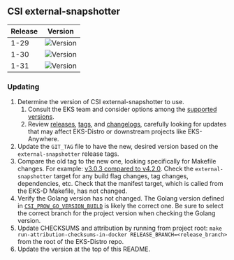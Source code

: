 ## CSI external-snapshotter

| Release | Version                                                      |
|---------|--------------------------------------------------------------|
| 1-29    | ![Version](https://img.shields.io/badge/version-v8.2.0-blue) |
| 1-30    | ![Version](https://img.shields.io/badge/version-v8.2.0-blue) |
| 1-31    | ![Version](https://img.shields.io/badge/version-v8.2.0-blue) |

### Updating

1. Determine the version of CSI external-snapshotter to use.
   1. Consult the EKS team and consider options among the
      [supported versions](https://kubernetes-csi.github.io/docs/external-snapshotter.html#supported-versions).
   2. Review [releases](https://github.com/kubernetes-csi/external-snapshotter/releases),
      [tags](https://github.com/kubernetes-csi/external-snapshotter/tags),
      and [changelogs](https://github.com/kubernetes-csi/external-snapshotter/tree/master/CHANGELOG),
      carefully looking for updates that may affect EKS-Distro or downstream
      projects like EKS-Anywhere.
2. Update the `GIT_TAG` file to have the new, desired version based on the
   `external-snapshotter` release tags.
3. Compare the old tag to the new one, looking specifically for Makefile changes.
   For example:
   [v3.0.3 compared to v4.2.0](https://github.com/kubernetes-csi/external-snapshotter/compare/v3.0.3...v4.2.0).
   Check the `external-snapshotter` target for any build flag changes, tag
   changes, dependencies, etc. Check that the manifest target, which is called
   from the EKS-D Makefile, has not changed.
4. Verify the Golang version has not changed. The Golang version defined in
   [`CSI_PROW_GO_VERSION_BUILD`](https://github.com/kubernetes-csi/external-snapshotter/blob/v6.0.1/release-tools/prow.sh#L89)
   is likely the correct one. Be sure to select the correct branch for the
   project version when checking the Golang version.
5. Update CHECKSUMS and attribution by running from project root:
   `make run-attribution-checksums-in-docker RELEASE_BRANCH=<release_branch>`
   from the root of the EKS-Distro repo.
6. Update the version at the top of this README.

